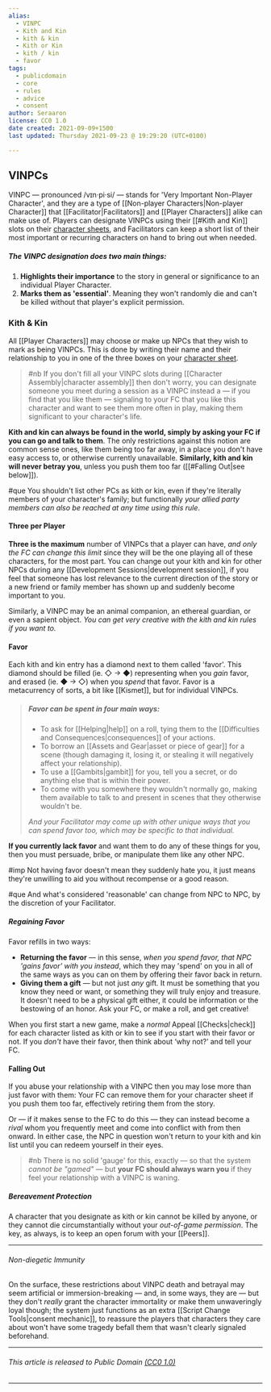 ```yaml
---
alias:
  - VINPC
  - Kith and Kin
  - kith & kin
  - Kith or Kin
  - kith / kin
  - favor
tags:
  - publicdomain
  - core
  - rules
  - advice
  - consent
author: Seraaron
license: CC0 1.0
date created: 2021-09-09+1500
last updated: Thursday 2021-09-23 @ 19:29:20 (UTC+0100)

---
```


## VINPCs

VINPC — pronounced /vɪn·pi·si/ — stands for 'Very Important Non-Player Character', and they are a type of [[Non-player Characters|Non-player Character]] that [[Facilitator|Facilitators]] and [[Player Characters]] alike can make use of. Players can designate VINPCs using their [[#Kith and Kin]] slots on their [character sheets](#unfinished), and Facilitators can keep a short list of their most important or recurring characters on hand to bring out when needed.

##### The VINPC designation does two main things:

1.  **Highlights their importance** to the story in general or significance to an individual Player Character.
2.  **Marks them as 'essential'**. Meaning they won't randomly die and can't be killed without that player's explicit permission.

### Kith & Kin

All [[Player Characters]] may choose or make up NPCs that they wish to mark as being VINPCs. This is done by writing their name and their relationship to you in one of the three boxes on your [character sheet](#charsheet).

> #nb
> If you don't fill all your VINPC slots during [[Character Assembly|character assembly]] then don't worry, you can designate someone you meet during a session as a VINPC instead a — if you find that you like them — signaling to your FC that you like this character and want to see them more often in play, making them significant to your character's life.

**Kith and kin can always be found in the world, simply by asking your FC if you can go and talk to them**. The only restrictions against this notion are common sense ones, like them being too far away, in a place you don't have easy access to, or otherwise currently unavailable. **Similarly, kith and kin will never betray you**, unless you push them too far ([[#Falling Out|see below]]).

#que You shouldn't list other PCs as kith or kin, even if they're literally members of your character's family; but functionally _your allied party members can also be reached at any time using this rule_.

#### Three per Player

**Three is the maximum** number of VINPCs that a player can have, _and only the FC can change this limit_ since they will be the one playing all of these characters, for the most part. You can change out your kith and kin for other NPCs during any [[Development Sessions|development session]], if you feel that someone has lost relevance to the current direction of the story or a new friend or family member has shown up and suddenly become important to you.

Similarly, a VINPC may be an animal companion, an ethereal guardian, or even a sapient object. _You can get very creative with the kith and kin rules if you want to._

#### Favor

Each kith and kin entry has a diamond next to them called 'favor'. This diamond should be filled (ie. ◇ → ◆) representing when you _gain_ favor, and erased (ie. ◆ → ◇) when you _spend_ that favor. Favor is a metacurrency of sorts, a bit like [[Kismet]], but for individual VINPCs.

> ##### Favor can be spent in four main ways:
> 
> -   To ask for [[Helping|help]] on a roll, tying them to the [[Difficulties and Consequences|consequences]] of your actions.
> -   To borrow an [[Assets and Gear|asset or piece of gear]] for a scene (though damaging it, losing it, or stealing it will negatively affect your relationship).
> -   To use a [[Gambits|gambit]] for you, tell you a secret, or do anything else that is within their power.
> -   To come with you somewhere they wouldn't normally go, making them available to talk to and present in scenes that they otherwise wouldn't be.
> 
> _And your Facilitator may come up with other unique ways that you can spend favor too, which may be specific to that individual._

**If you currently lack favor** and want them to do any of these things for you, then you must persuade, bribe, or manipulate them like any other NPC.

#imp Not having favor doesn't mean they suddenly hate you, it just means they're unwilling to aid you without recompense or a good reason.

#que And what's considered 'reasonable' can change from NPC to NPC, by the discretion of your Facilitator.

##### Regaining Favor

Favor refills in two ways:

-   **Returning the favor** — in this sense, _when you spend favor, that NPC 'gains favor' with you instead_, which they may 'spend' on you in all of the same ways as you can on them by offering their favor back in return.
-   **Giving them a gift** — but not just _any_ gift. It must be something that you know they need or want, or something they will truly enjoy and treasure. It doesn't need to be a physical gift either, it could be information or the bestowing of an honor. Ask your FC, or make a roll, and get creative!

When you first start a new game, make a *normal* Appeal [[Checks|check]] for each character listed as kith or kin to see if you start with their favor or not. If you _don't_ have their favor, then think about ‘why not?’ and tell your FC.

#### Falling Out

If you abuse your relationship with a VINPC then you may lose more than just favor with them: Your FC can remove them for your character sheet if you push them too far, effectively retiring them from the story. 

Or — if it makes sense to the FC to do this — they can instead become a _rival_ whom you frequently meet and come into conflict with from then onward. In either case, the NPC in question won't return to your kith and kin list until you can redeem yourself in their eyes.

> #nb
> There is no solid 'gauge' for this, exactly — so that the system _cannot be "gamed"_ — but **your FC should always warn you** if they feel your relationship with a VINPC is waning.

##### Bereavement Protection

A character that you designate as kith or kin cannot be killed by anyone, or they cannot die circumstantially without your _out-of-game permission_. The key, as always, is to keep an open forum with your [[Peers]].

---

###### Non-diegetic Immunity

On the surface, these restrictions about VINPC death and betrayal may seem artificial or immersion-breaking — and, in some ways, they are — but they don't _really_ grant the character immortality or make them unwaveringly loyal though; the system just functions as an extra [[Script Change Tools|consent mechanic]], to reassure the players that characters they care about won't have some tragedy befall them that wasn't clearly signaled beforehand.

---

###### This article is released to Public Domain [(CC0 1.0)](https://creativecommons.org/publicdomain/zero/1.0/)

---
